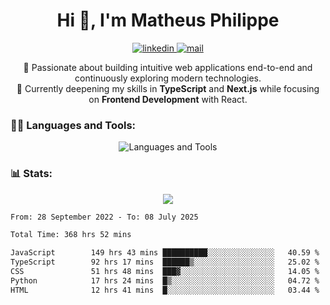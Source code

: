 
<h1 align="center">Hi 👋, I'm Matheus Philippe</h1>
<p align="center">
  <a href="https://www.linkedin.com/in/matheusphilippe-" target="_blank" rel="noopener noreferrer">
    <img alt="linkedin" src="https://img.shields.io/static/v1?label=&message=Linkedin&color=blue&logo=linkedin&style=for-the-badge" /> </a>
  <a href="mailto:matheus.philippe2002@gmail.com">
    <img alt="mail" src="https://img.shields.io/badge/Gmail-D14836?style=for-the-badge&logo=gmail&logoColor=white" /> </a>
 <p align="center">
  🚀 Passionate about building intuitive web applications end-to-end and continuously exploring modern technologies.
  <br />
  🌱 Currently deepening my skills in <strong>TypeScript</strong> and <strong>Next.js</strong> while focusing on <strong>Frontend Development</strong> with React.
</p>

   
</p>



<h3 align="left">🧑‍💻 Languages and Tools:</h3>

<p align="center">
  <img src="https://skillicons.dev/icons?i=ts,js,react,nodejs,express,mongodb,tailwind,vite,html,css,git,vscode,linux" alt="Languages and Tools" />

</p>

<h3 align="left"> 📊 Stats: </h3>

<p align="center">
  <img src="https://github-readme-stats.vercel.app/api/top-langs?username=mph7&show_icons=true&theme=tokyonight&hide_border=true&locale=en&langs_count=6&layout=compact" /> 



<!--START_SECTION:waka-->

```txt
From: 28 September 2022 - To: 08 July 2025

Total Time: 368 hrs 52 mins

JavaScript        149 hrs 43 mins ██████████░░░░░░░░░░░░░░░   40.59 %
TypeScript        92 hrs 17 mins  ██████▒░░░░░░░░░░░░░░░░░░   25.02 %
CSS               51 hrs 48 mins  ███▓░░░░░░░░░░░░░░░░░░░░░   14.05 %
Python            17 hrs 24 mins  █▒░░░░░░░░░░░░░░░░░░░░░░░   04.72 %
HTML              12 hrs 41 mins  █░░░░░░░░░░░░░░░░░░░░░░░░   03.44 %
```

<!--END_SECTION:waka-->
</p>
